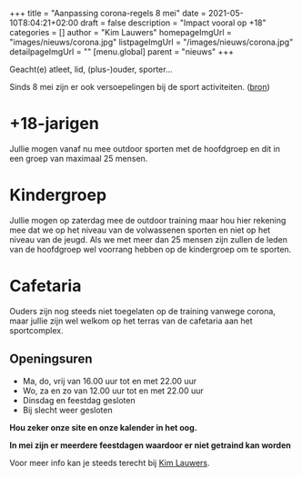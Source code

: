 +++
title = "Aanpassing corona-regels 8 mei"
date = 2021-05-10T8:04:21+02:00
draft = false
description = "Impact vooral op +18"
categories = []
author = "Kim Lauwers"
homepageImgUrl = "images/nieuws/corona.jpg"
listpageImgUrl = "/images/nieuws/corona.jpg"
detailpageImgUrl = ""
[menu.global]
    parent = "nieuws"
+++

Geacht(e) atleet, lid, (plus-)ouder, sporter…

Sinds 8 mei zijn er ook versoepelingen bij de sport activiteiten. ([bron](https://www.vlaanderen.be/gezondheid-en-welzijn/gezondheid/gezondheid-en-preventie-bij-sociaal-contact-tijdens-de-coronacrisis/sport-en-buitenactiviteiten-in-coronatijden))

# +18-jarigen
Jullie mogen vanaf nu mee outdoor sporten met de hoofdgroep en dit in een groep van maximaal 25 mensen.

# Kindergroep
Jullie mogen op zaterdag mee de outdoor training maar hou hier rekening mee dat we op het niveau van de volwassenen sporten en niet op het niveau van de jeugd.
Als we met meer dan 25 mensen zijn zullen de leden van de hoofdgroep wel voorrang hebben op de kindergroep om te sporten.

# Cafetaria
Ouders zijn nog steeds niet toegelaten op de training vanwege corona, maar jullie zijn wel welkom op het terras van de cafetaria aan het sportcomplex.
## Openingsuren
* Ma, do, vrij van 16.00 uur tot en met 22.00 uur
* Wo, za en zo van 12.00 uur tot en met 22.00 uur
* Dinsdag en feestdag gesloten
* Bij slecht weer gesloten

**Hou zeker onze site en onze kalender in het oog.**

**In mei zijn er meerdere feestdagen waardoor er niet getraind kan worden**


Voor meer info kan je steeds terecht bij [Kim Lauwers](https://www.jujitsukeerbergen.be/trainers/#Kim_Lauwers).